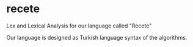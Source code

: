 # recete
Lex and Lexical Analysis for our language called "Recete"

Our language is designed as Turkish language syntax of the algorithms. 
